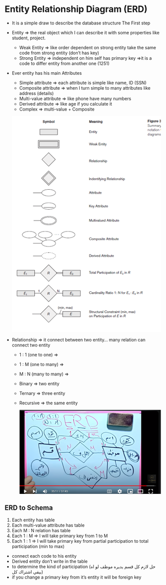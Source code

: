 # Entity Relationship Diagram (ERD)

- It is a simple draw to describe the database structure The First step
- Entity ⇒ the real object which I can describe it with some properties like student, project.
    - Weak Entity ⇒ like order dependent on strong entity take the same code from strong entity (don’t has key)
    - Strong Entity ⇒ independent on him self has primary key ⇒it is a code to differ entity from another one (1251)
- Ever entity has his main Attributes
    - Simple attribute ⇒ each attribute is simple like name, ID (SSN)
    - Composite attribute ⇒ when I turn simple to many attributes like address (details)
    - Multi-value attribute ⇒ like phone have many numbers
    - Derived attribute ⇒ like age if you calculate it
    - Complex ⇒ multi-value + Composite
    
    ![Untitled](./img/3-1.png)
    
- Relationship ⇒ it connect between two entity… many relation can connect two entity
    - 1 : 1 (one to one) ⇒
    - 1 : M (one to many) ⇒
    - M : N (many to many) ⇒
    - Binary ⇒ two entity
    - Ternary ⇒ three entity
    - Recursive ⇒ the same entity
        
        ![Untitled](./img/3-2.png)
        

## ERD to Schema

1. Each entity has table
2. Each multi-value attribute has table
3. Each M : N relation has table
4. Each 1 : M ⇒ I will take primary key from 1 to M
5. Each 1 : 1 ⇒ I will take primary key from partial participation to total participation (min to max)

- connect each code to his entity
- Derived entity don’t write in the table
- to determine the kind of participation (حل لازم كل قسم يديره موظف لو اه بيقي اشتراك كل)
- if you change a primary key from it’s entity it will be foreign key